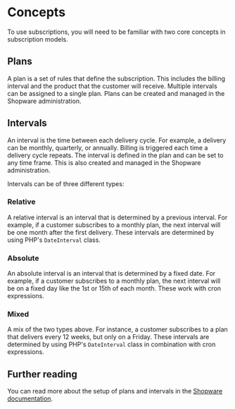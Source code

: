 # Concepts

To use subscriptions, you will need to be familiar with two core concepts in subscription models.

## Plans

A plan is a set of rules that define the subscription. This includes the billing interval and the product that the customer will receive. Multiple intervals can be assigned to a single plan. Plans can be created and managed in the Shopware administration.

## Intervals

An interval is the time between each delivery cycle. For example, a delivery can be monthly, quarterly, or annually. Billing is triggered each time a delivery cycle repeats. The interval is defined in the plan and can be set to any time frame. This is also created and managed in the Shopware administration.

Intervals can be of three different types:

### Relative

A relative interval is an interval that is determined by a previous interval. For example, if a customer subscribes to a monthly plan, the next interval will be one month after the first delivery. These intervals are determined by using PHP's `DateInterval` class.

### Absolute

An absolute interval is an interval that is determined by a fixed date. For example, if a customer subscribes to a monthly plan, the next interval will be on a fixed day like the 1st or 15th of each month. These work with cron expressions.

### Mixed

A mix of the two types above. For instance, a customer subscribes to a plan that delivers every 12 weeks, but only on a Friday. These intervals are determined by using PHP's `DateInterval` class in combination with cron expressions.

## Further reading

You can read more about the setup of plans and intervals in the [Shopware documentation](https://docs.shopware.com/en/shopware-6-en/settings/shop/subscriptions).
